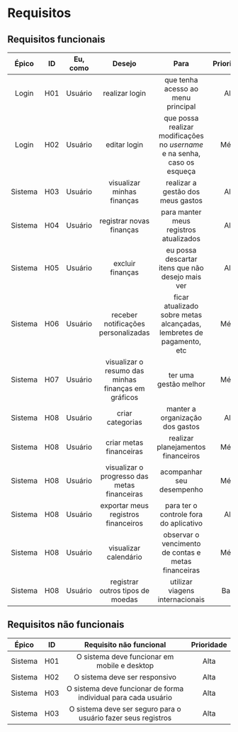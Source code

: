 # Requisitos

## Requisitos funcionais

|  Épico  | ID  | Eu, como |                       Desejo                        |                                   Para                                    | Prioridade |
| :-----: | :-: | :------: | :-------------------------------------------------: | :-----------------------------------------------------------------------: | :--------: |
|  Login  | H01 | Usuário  |                   realizar login                    |                    que tenha acesso ao menu principal                     |    Alta    |
|  Login  | H02 | Usuário  |                    editar login                     | que possa realizar modificações no _username_ e na senha, caso os esqueça |   Média    |
| Sistema | H03 | Usuário  |             visualizar minhas finanças              |                     realizar a gestão dos meus gastos                     |    Alta    |
| Sistema | H04 | Usuário  |              registrar novas finanças               |                  para manter meus registros atualizados                   |    Alta    |
| Sistema | H05 | Usuário  |                  excluir finanças                   |             eu possa descartar itens que não desejo mais ver              |    Alta    |
| Sistema | H06 | Usuário  |         receber notificações personalizadas         |   ficar atualizado sobre metas alcançadas, lembretes de pagamento, etc    |   Média    |
| Sistema | H07 | Usuário  | visualizar o resumo das minhas finanças em gráficos |                           ter uma gestão melhor                           |   Média    |
| Sistema | H08 | Usuário  |                  criar categorias                   |                      manter a organização dos gastos                      |    Alta    |
| Sistema | H08 | Usuário  |               criar metas financeiras               |                    realizar planejamentos financeiros                     |   Média    |
| Sistema | H08 | Usuário  |    visualizar o progresso das metas financeiras     |                         acompanhar seu desempenho                         |   Média    |
| Sistema | H08 | Usuário  |         exportar meus registros financeiros         |                  para ter o controle fora do aplicativo                   |    Alta    |
| Sistema | H08 | Usuário  |                visualizar calendário                |            observar o vencimento de contas e metas financeiras            |   Média    |
| Sistema | H08 | Usuário  |          registrar outros tipos de moedas           |                      utilizar viagens internacionais                      |   Baixa    |

## Requisitos não funcionais

|  Épico  | ID  |                    Requisito não funcional                     | Prioridade |
| :-----: | :-: | :------------------------------------------------------------: | :--------: |
| Sistema | H01 |          O sistema deve funcionar em mobile e desktop          |    Alta    |
| Sistema | H02 |                 O sistema deve ser responsivo                  |    Alta    |
| Sistema | H03 | O sistema deve funcionar de forma individual para cada usuário |    Alta    |
| Sistema | H03 | O sistema deve ser seguro para o usuário fazer seus registros  |    Alta    |
